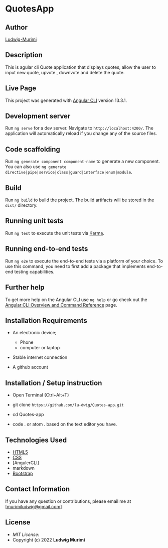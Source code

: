 # QuotesApp

## Author
[Ludwig-Murimi](https://github.com/lu-dwig)

## Description

This is agular cli Quote application that displays quotes, allow the user to input new quote, upvote , downvote and delete the quote. 

## Live Page



This project was generated with [Angular CLI](https://github.com/angular/angular-cli) version 13.3.1.

## Development server

Run `ng serve` for a dev server. Navigate to `http://localhost:4200/`. The application will automatically reload if you change any of the source files.

## Code scaffolding

Run `ng generate component component-name` to generate a new component. You can also use `ng generate directive|pipe|service|class|guard|interface|enum|module`.

## Build

Run `ng build` to build the project. The build artifacts will be stored in the `dist/` directory.

## Running unit tests

Run `ng test` to execute the unit tests via [Karma](https://karma-runner.github.io).

## Running end-to-end tests

Run `ng e2e` to execute the end-to-end tests via a platform of your choice. To use this command, you need to first add a package that implements end-to-end testing capabilities.

## Further help

To get more help on the Angular CLI use `ng help` or go check out the [Angular CLI Overview and Command Reference](https://angular.io/cli) page.


## Installation Requirements
* An electronic device;
    * Phone
    * computer or laptop
 
* Stable internet connection

* A github account 
 
## Installation / Setup instruction
* Open Terminal {Ctrl+Alt+T}

* git clone ```https://github.com/lu-dwig/Quotes-app.git```

* cd Quotes-app

* code . or atom . based on the text editor you have.

## Technologies Used

* [HTML5](https://github.com/topics/html5)
* [CSS](https://github.com/topics/css3)
* [AngulerCLI]
* markdown
* [Bootstrap](https://github.com/topics/bootstrap)

## Contact Information 

If you have any question or contributions, please email me at [murimiludwig@gmail.com]

## License
* *MIT License:*
* Copyright (c) 2022 **Ludwig Murimi**